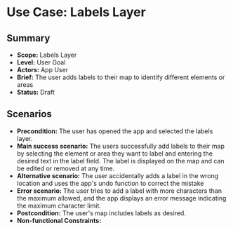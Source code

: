 # Use Case: Labels Layer

## Summary

- **Scope:** Labels Layer
- **Level:** User Goal
- **Actors:** App User
- **Brief:** The user adds labels to their map to identify different elements or areas
- **Status:** Draft

## Scenarios

- **Precondition:**
  The user has opened the app and selected the labels layer.
- **Main success scenario:**
  The users successfully add labels to their map by selecting the element or area they want to label and entering the desired text in the label field.
  The label is displayed on the map and can be edited or removed at any time.
- **Alternative scenario:**
  The user accidentally adds a label in the wrong location and uses the app's undo function to correct the mistake
- **Error scenario:**
  The user tries to add a label with more characters than the maximum allowed, and the app displays an error message indicating the maximum character limit.
- **Postcondition:**
  The user's map includes labels as desired.
- **Non-functional Constraints:**
